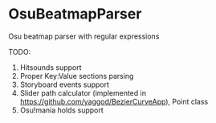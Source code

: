 # OsuBeatmapParser
Osu beatmap parser with regular expressions


TODO:
  1) Hitsounds support
  2) Proper Key:Value sections parsing 
  3) Storyboard events support
  4) Slider path calculator (implemented in https://github.com/yaggod/BezierCurveApp), Point class
  5) Osu!mania holds support
